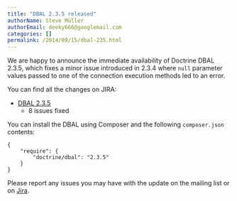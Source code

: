 ```yaml
---
title: "DBAL 2.3.5 released"
authorName: Steve Müller
authorEmail: deeky666@googlemail.com
categories: []
permalink: /2014/09/15/dbal-235.html
---
```

We are happy to announce the immediate availability of Doctrine DBAL
2.3.5, which fixes a minor issue introduced in 2.3.4 where `null`
parameter values passed to one of the connection execution methods led
to an error.

You can find all the changes on JIRA:

-   [DBAL
    2.3.5](https://www.doctrine-project.org/jira/browse/DBAL/fixforversion/10721)
    - 8 issues fixed

You can install the DBAL using Composer and the following
`composer.json` contents:

~~~~ {.sourceCode .json}
{
    "require": {
        "doctrine/dbal": "2.3.5"
    }
}
~~~~

Please report any issues you may have with the update on the mailing
list or on [Jira](https://www.doctrine-project.org/jira).
